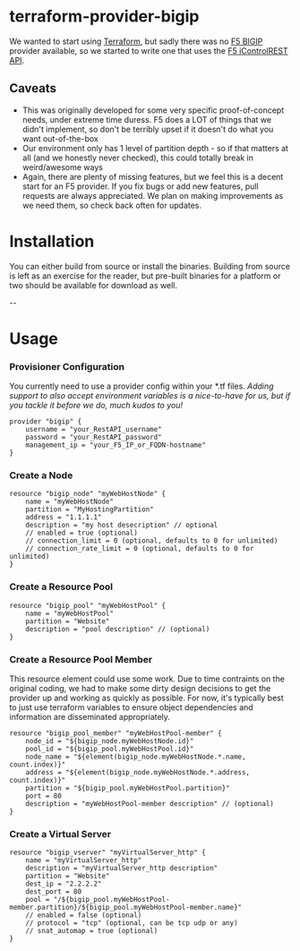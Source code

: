 # terraform-provider-bigip
We wanted to start using [Terraform](https://terraform.io/), but sadly there was no [F5 BIGIP](https://devcentral.f5.com) provider available, so we started to write one that uses the [F5 iControlREST API](https://devcentral.f5.com/wiki/iControlREST.HomePage.ashx).

## Caveats
 * This was originally developed for some very specific proof-of-concept needs, under extreme time duress. F5 does a LOT of things that we didn't implement, so don't be terribly upset if it doesn't do what you want out-of-the-box
 * Our environment only has 1 level of partition depth - so if that matters at all (and we honestly never checked), this could totally break in weird/awesome ways
 * Again, there are plenty of missing features, but we feel this is a decent start for an F5 provider. If you fix bugs or add new features, pull requests are always appreciated. We plan on making improvements as we need them, so check back often for updates.

# Installation
You can either build from source or install the binaries. Building from source is left as an exercise for the reader, but pre-built binaries for a platform or two should be available for download as well. 

--

# Usage

### Provisioner Configuration

You currently need to use a provider config within your *.tf files. _Adding support to also accept environment variables is a nice-to-have for us, but if you tackle it before we do, much kudos to you!_

    provider "bigip" {
        username = "your_RestAPI_username"
        password = "your_RestAPI_password"
        management_ip = "your_F5_IP_or_FQDN-hostname"
    }

### Create a Node

    resource "bigip_node" "myWebHostNode" {
        name = "myWebHostNode"
        partition = "MyHostingPartition"
        address = "1.1.1.1"
        description = "my host desecription" // optional
        // enabled = true (optional)
        // connection_limit = 0 (optional, defaults to 0 for unlimited)
        // connection_rate_limit = 0 (optional, defaults to 0 for unlimited)
    }



### Create a Resource Pool

    resource "bigip_pool" "myWebHostPool" {
    	name = "myWebHostPool"
    	partition = "Website"
    	description = "pool description" // (optional)
    }




### Create a Resource Pool Member
This resource element could use some work. Due to time contraints on the original coding, we had to make some dirty design decisions to get the provider up and working as quickly as possible. For now, it's typically best to just use terraform variables to ensure object dependencies and information are disseminated appropriately.

    resource "bigip_pool_member" "myWebHostPool-member" {
    	node_id = "${bigip_node.myWebHostNode.id}"
    	pool_id = "${bigip_pool.myWebHostPool.id}"
    	node_name = "${element(bigip_node.myWebHostNode.*.name, count.index)}"
    	address = "${element(bigip_node.myWebHostNode.*.address, count.index)}"
    	partition = "${bigip_pool.myWebHostPool.partition}"
    	port = 80
    	description = "myWebHostPool-member description" // (optional)
    }



### Create a Virtual Server

    resource "bigip_vserver" "myVirtualServer_http" {
    	name = "myVirtualServer_http"
    	description = "myVirtualServer_http description"
    	partition = "Website"
    	dest_ip = "2.2.2.2"
    	dest_port = 80
    	pool = "/${bigip_pool.myWebHostPool-member.partition}/${bigip_pool.myWebHostPool-member.name}"
    	// enabled = false (optional)
    	// protocol = "tcp" (optional, can be tcp udp or any)
    	// snat_automap = true (optional)
    }



